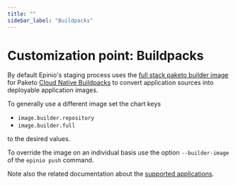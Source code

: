 ```yaml
---
title: ""
sidebar_label: "Buildpacks"
---
```


<head>
  <link rel="canonical" href="https://docs.epinio.io/references/customization/staging"/>
</head>

# Customization point: Buildpacks

By default Epinio's staging process uses the
[full stack paketo builder image](https://github.com/paketo-buildpacks/full-stack-release)
for Paketo [Cloud Native Buildpacks](https://buildpacks.io/) to convert application
sources into deployable application images.

To generally use a different image set the chart keys

  - `image.builder.repository`
  - `image.builder.full`

to the desired values.

To override the image on an individual basis use the option `--builder-image` of the
`epinio push` command.

Note also the related documentation about the
[supported applications](../supported_applications.md).
